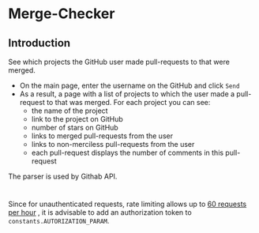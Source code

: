 # Merge-Checker

## Introduction
 See which projects the GitHub user made pull-requests to that were merged.

- On the main page, enter the username on the GitHub and click `Send`
- As a result, a page with a list of projects to which the user made a pull-request to that was merged. For each project you can see:
  - the name of the project
  - link to the project on GitHub
  - number of stars on GitHub
  - links to merged pull-requests from the user
  - links to non-merciless pull-requests from the user
  - each pull-request displays the number of comments in this pull-request
 
The parser is used by Githab API.

#
Since for unauthenticated requests, rate limiting allows up to [60 requests per hour](https://docs.github.com/en/rest/overview/resources-in-the-rest-api#rate-limiting "Rate limiting") , it is advisable to add an authorization token to `constants.AUTORIZATION_PARAM`.
